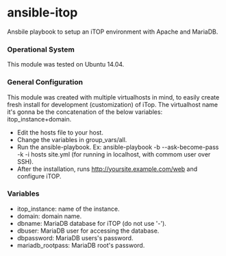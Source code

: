 # ansible-itop

Ansbile playbook to setup an iTOP environment with Apache and MariaDB.

### Operational System

This module was tested on Ubuntu 14.04.

### General Configuration

This module was created with multiple virtualhosts in mind, to easily create fresh install for development (customization) of iTop.
The virtualhost name it's gonna be the concatenation of the below variables: itop_instance+domain.

  * Edit the hosts file to your host.
  * Change the variables in group_vars/all.
  * Run the ansible-playbook. Ex: ansible-playbook -b --ask-become-pass -k -i hosts site.yml (for running in localhost, with commom user over SSH).
  * After the installation, runs http://yoursite.example.com/web and configure iTOP.

### Variables
  * itop_instance: name of the instance. 
  * domain: domain name.
  * dbname: MariaDB database for iTOP (do not use '-').
  * dbuser: MariaDB user for accessing the database.
  * dbpassword: MariaDB users's password.
  * mariadb_rootpass: MariaDB root's password.
